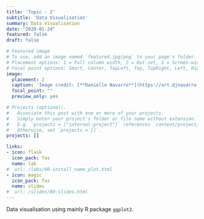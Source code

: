 ```yaml
---
title: 'Topic - 2'
subtitle: 'Data Visualisation'
summary: Data Visualisation
date: "2020-01-24"
featured: false
draft: false

# Featured image
# To use, add an image named `featured.jpg/png` to your page's folder.
# Placement options: 1 = Full column width, 2 = Out-set, 3 = Screen-width
# Focal point options: Smart, Center, TopLeft, Top, TopRight, Left, Right, BottomLeft, Bottom, BottomRight
image:
  placement: 2
  caption: 'Image credit: [**Danielle Navarro**](https://art.djnavarro.net/) on Unsplash'
  focal_point: ""
  preview_only: yes

# Projects (optional).
#   Associate this post with one or more of your projects.
#   Simply enter your project's folder or file name without extension.
#   E.g. `projects = ["internal-project"]` references `content/project/deep-learning/index.md`.
#   Otherwise, set `projects = []`.
projects: []

links:
- icon: flask
  icon_pack: fas
  name: lab
#  url: /labs/00-install_name_plot.html
- icon: magic
  icon_pack: fas
  name: slides
#  url: /slides/00-slides.html
---
```


Data visualisation using mainly R package `ggplot2`.
